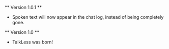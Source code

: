 ** Version 1.0.1 **
* Spoken text will now appear in the chat log, instead of being completely gone.

** Version 1.0 **
* TalkLess was born!